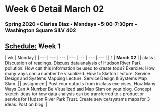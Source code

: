 # Week 6 Detail March 02

### Spring 2020 • Clarisa Diaz • Mondays • 5:00-7:30pm • Washington Square SILV 402

## [Schedule:](./) Week 1

| wk | Monday |
| --- | --- | --- | --- | --- | --- | --- |
| 1 | **March 02** |
| class | Discussion of readings. Discuss data analysis of Hudson River Park pollution. How can this information be used to create tools?  Exercise: How many ways can a number be visualized. How to Sketch Lecture. Service Design and Systems Mapping Lecture. Service Design & Systems Map Slam. | 
| assignment| Post your outputs from in class exercises, How Many Ways Can A Number Be Visualized and Map Slam on your blog. Concept sketch ideas for how data analysis can be transferred to a product or service for Hudson River Park Trust. Create service/systems maps for 3 ideas. Post on blog. |  

